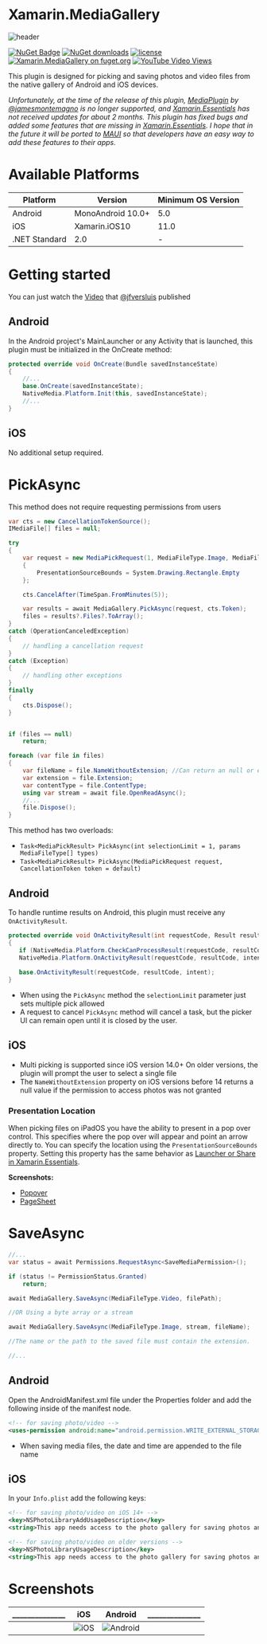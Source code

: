 # Xamarin.MediaGallery

![header](https://raw.githubusercontent.com/dimonovdd/Xamarin.MediaGallery/main/header.svg)

[![NuGet Badge](https://img.shields.io/nuget/vpre/Xamarin.MediaGallery)](https://www.nuget.org/packages/Xamarin.MediaGallery/) [![NuGet downloads](https://img.shields.io/nuget/dt/Xamarin.MediaGallery)](https://www.nuget.org/packages/Xamarin.MediaGallery/) [![license](https://img.shields.io/github/license/dimonovdd/Xamarin.MediaGallery)](https://github.com/dimonovdd/Xamarin.MediaGallery/blob/main/LICENSE) [![Xamarin.MediaGallery on fuget.org](https://www.fuget.org/packages/Xamarin.MediaGallery/badge.svg)](https://www.fuget.org/packages/Xamarin.MediaGallery) [![YouTube Video Views](https://img.shields.io/youtube/views/8JvgnlHVyrI?style=social)](https://youtu.be/8JvgnlHVyrI)

This plugin is designed for picking and saving photos and video files from the native gallery of Android and iOS devices.

*Unfortunately, at the time of the release of this plugin, [MediaPlugin](https://github.com/jamesmontemagno/MediaPlugin) by [@jamesmontemagno](https://github.com/jamesmontemagno) is no longer supported, and [Xamarin.Essentials](https://github.com/xamarin/Essentials) has not received updates for about 2 months.*
*This plugin has fixed bugs and added some features that are missing in [Xamarin.Essentials](https://github.com/xamarin/Essentials). I hope that in the future it will be ported to [MAUI](https://github.com/dotnet/maui) so that developers have an easy way to add these features to their apps.*

# Available Platforms

| Platform | Version | Minimum OS Version |
| --- | --- | --- |
| Android | MonoAndroid 10.0+| 5.0 |
| iOS | Xamarin.iOS10 | 11.0 |
| .NET Standard | 2.0 | - |

# Getting started

You can just watch the [Video](https://youtu.be/8JvgnlHVyrI) that [@jfversluis](https://github.com/jfversluis) published

## Android

In the Android project's MainLauncher or any Activity that is launched, this plugin must be initialized in the OnCreate method:

```csharp
protected override void OnCreate(Bundle savedInstanceState)
{
    //...
    base.OnCreate(savedInstanceState);
    NativeMedia.Platform.Init(this, savedInstanceState);
    //...
}
 ```

## iOS

No additional setup required.

# PickAsync

This method does not require requesting permissions from users

```csharp
var cts = new CancellationTokenSource();
IMediaFile[] files = null;

try
{
    var request = new MediaPickRequest(1, MediaFileType.Image, MediaFileType.Video)
    {
        PresentationSourceBounds = System.Drawing.Rectangle.Empty
    };

    cts.CancelAfter(TimeSpan.FromMinutes(5));

    var results = await MediaGallery.PickAsync(request, cts.Token);
    files = results?.Files?.ToArray();
}
catch (OperationCanceledException)
{
    // handling a cancellation request
}
catch (Exception)
{
    // handling other exceptions
}
finally
{
    cts.Dispose();
}


if (files == null)
    return;

foreach (var file in files)
{
    var fileName = file.NameWithoutExtension; //Can return an null or empty value
    var extension = file.Extension;
    var contentType = file.ContentType;
    using var stream = await file.OpenReadAsync();
    //...
    file.Dispose();
}
 ```

 This method has two overloads:

- `Task<MediaPickResult> PickAsync(int selectionLimit = 1, params MediaFileType[] types)`
- `Task<MediaPickResult> PickAsync(MediaPickRequest request, CancellationToken token = default)`

## Android

 To handle runtime results on Android, this plugin must receive any `OnActivityResult`.

 ```csharp
protected override void OnActivityResult(int requestCode, Result resultCode, Intent intent)
{
    if (NativeMedia.Platform.CheckCanProcessResult(requestCode, resultCode, intent))
    NativeMedia.Platform.OnActivityResult(requestCode, resultCode, intent);
    
    base.OnActivityResult(requestCode, resultCode, intent);
}
 ```

- When using the `PickAsync` method the `selectionLimit` parameter just sets multiple pick allowed
- A request to cancel `PickAsync` method will cancel a task, but the picker UI can remain open until it is closed by the user.

## iOS

- Multi picking is supported since iOS version 14.0+ On older versions, the plugin will prompt the user to select a single file
- The `NameWithoutExtension` property on iOS versions before 14 returns a null value if the permission to access photos was not granted

### Presentation Location

When picking files on iPadOS you have the ability to present in a pop over control. This specifies where the pop over will appear and point an arrow directly to. You can specify the location using the `PresentationSourceBounds` property. Setting this property has the same behavior as [Launcher or Share in Xamarin.Essentials](https://docs.microsoft.com/en-us/xamarin/essentials/share?tabs=android#presentation-location).

**Screenshots:**
- [Popover](https://raw.githubusercontent.com/dimonovdd/Xamarin.MediaGallery/main/Screenshots/iPadPopover.png)
- [PageSheet](https://raw.githubusercontent.com/dimonovdd/Xamarin.MediaGallery/main/Screenshots/iPadPageSheet.png)


# SaveAsync

```csharp
//...
var status = await Permissions.RequestAsync<SaveMediaPermission>();

if (status != PermissionStatus.Granted)
    return;

await MediaGallery.SaveAsync(MediaFileType.Video, filePath);

//OR Using a byte array or a stream

await MediaGallery.SaveAsync(MediaFileType.Image, stream, fileName);

//The name or the path to the saved file must contain the extension.

//...
 ```

## Android

Open the AndroidManifest.xml file under the Properties folder and add the following inside of the manifest node.

 ```xml
<!-- for saving photo/video -->
<uses-permission android:name="android.permission.WRITE_EXTERNAL_STORAGE" />
 ```

- When saving media files, the date and time are appended to the file name

## iOS

In your `Info.plist` add the following keys:

 ```xml
<!-- for saving photo/video on iOS 14+ -->
<key>NSPhotoLibraryAddUsageDescription</key>
<string>This app needs access to the photo gallery for saving photos and videos</string>

<!-- for saving photo/video on older versions -->
<key>NSPhotoLibraryUsageDescription</key>
<string>This app needs access to the photo gallery for saving photos and videos</string>
 ```

# Screenshots

|______________|   iOS   | Android |______________|
|:------------:|:---:|:-------:|:------------:|
| |![iOS](https://raw.githubusercontent.com/dimonovdd/Xamarin.MediaGallery/main/Screenshots/ios.jpg)|![Android](https://raw.githubusercontent.com/dimonovdd/Xamarin.MediaGallery/main/Screenshots/droid.jpg)| |
